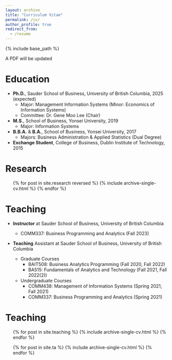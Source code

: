 ```yaml
---
layout: archive
title: "Curriculum Vitae"
permalink: /cv/
author_profile: true
redirect_from:
  - /resume
---
```


{% include base_path %}

A PDF will be updated

Education
======
* **Ph.D.**, Sauder School of Business, University of British Columbia, 2025 (expected)
  * Major: Management Information Systems (Minor: Economics of Information Systems)
  * Committee: Dr. Gene Moo Lee (Chair) 
* **M.S.**, School of Business, Yonsei University, 2019
  * Major: Information Systems 
* **B.B.A.** & **B.A.**, School of Business, Yonsei University, 2017
  * Majors: Business Administration & Applied Statistics (Dual Degree)
* **Exchange Student**, College of Business, Dublin Institute of Technology, 2015

Research
======
  <ul>{% for post in site.research reversed %}
    {% include archive-single-cv.html %}
  {% endfor %}</ul>

  
Teaching
======
* **Instructor** at Sauder School of Business, University of British Columbia
  * COMM337: Business Programming and Analytics (Fall 2023)

* **Teaching** Assistant at Sauder School of Business, University of British Columbia
  * Graduate Courses
    * BAIT508: Business Analytics Programming (Fall 2020, Fall 2022)
    * BA515: Fundamentals of Analytics and Technology (Fall 2021, Fall 2022(2))
  * Undergraduate Courses
    * COMM438: Management of Information Systems (Spring 2021, Fall 2021)
    * COMM337: Business Programming and Analytics (Spring 2021)

Teaching
======

  <ul type='disc'>{% for post in site.teaching %}
    {% include archive-single-cv.html %}
  {% endfor %}</ul>

  <ul type='disc'>{% for post in site.ta %}
    {% include archive-single-cv.html %}
  {% endfor %}</ul>


